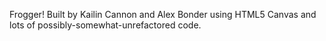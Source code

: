 Frogger! Built by Kailin Cannon and Alex Bonder using HTML5 Canvas and lots of possibly-somewhat-unrefactored code.
